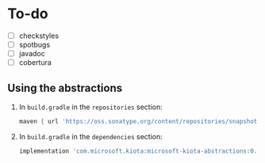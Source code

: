 # To-do
- [ ] checkstyles
- [ ] spotbugs
- [ ] javadoc
- [ ] cobertura

## Using the abstractions

1. In `build.gradle` in the `repositories` section:

    ```Groovy
    maven { url 'https://oss.sonatype.org/content/repositories/snapshots' }    
    ```

1. In `build.gradle` in the `dependencies` section:

    ```Groovy
    implementation 'com.microsoft.kiota:microsoft-kiota-abstractions:0.0.7-SNAPSHOT'
    ```

